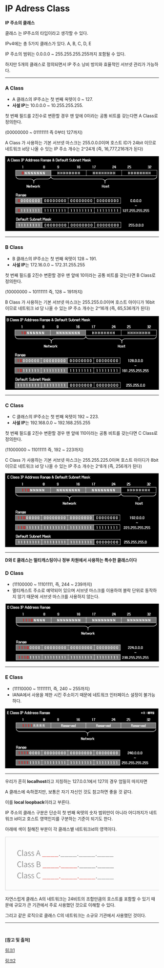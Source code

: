 # IP Adress Class
**IP 주소의 클래스**

클래스 는 IP주소의 타입이라고 생각할 수 있다.

IPv4에는 총 5가지 클래스가 있다. A, B, C, D, E

IP 주소의 범위는 0.0.0.0 ~ 255.255.255.255까지 포함될 수 있다.

하지만 5개의 클래스로 정의되면서 IP 주소 낭비 방지와 효율적인 서브넷 관리가 가능하다.

---

### A Class

-   A 클래스의 IP주소는 첫 번째 옥텟이 0 ~ 127.
-   **사설 IP**는 10.0.0.0 ~ 10.255.255.255.

첫 번째 필드를 2진수로 변환할 경우 맨 앞에 0이라는 공통 비트를 갖는다면 A Class로 정의한다.

(00000000 ~ 01111111 즉 0부터 127까지)

A Class 가 사용하는 기본 서브넷 마스크는 255.0.0.0이며 호스트 ID가 24bit 이므로 네트워크 id당 나올 수 잇는 IP 주소 개수는 2^24개 (즉, 16,777,216개가 된다)

![Aclass](img/aclss.png)

---

### B Class

-   B 클래스의 IP주소는 첫 번째 옥텟이 128 ~ 191.
-   **사설 IP**는 172.16.0.0 ~ 172.31.255.255

첫 번째 필드를 2진수 변환할 경우 맨 앞에 10이라는 공통 비트를 갖는다면 B Class로 정의한다.

(10000000 ~ 10111111 즉, 128 ~ 191까지)

B Class 가 사용하는 기본 서브넷 마스크는 255.255.0.0이며 호스트 아이디가 16bit 이므로 네트워크 id 당 나올 수 있는 IP 주소 개수는 2^16개 (즉, 65,536개가 된다)

![Bclass](img/bclass.png)

---

### C Class

-   C 클래스의 IP주소는 첫 번째 옥텟이 192 ~ 223.
-   **사설 IP**는 192.168.0.0 ~ 192.168.255.255

첫 번째 필드를 2진수 변환할 경우 맨 앞에 110이라는 공통 비트를 갖는다면 C Class로 정의한다.

(11000000 ~ 11011111 즉, 192 ~ 223까지)

C Class 가 사용하는 기본 서브넷 마스크는 255.255.225.0이며 호스트 아이디가 8bit 이므로 네트워크 id 당 나올 수 있는 IP 주소 개수는 2^8개 (즉, 256개가 된다)

![Cclass](img/cclass.png)

---

**D와 E 클래스는 멀티캐스팅이나 정부 차원에서 사용하는 특수한 클래스이다**

### D Class

-   (11100000 ~ 11101111, 즉, 244 ~ 239까지)
-   멀티캐스트 주소로 예약되어 있으며 서브넷 마스크를 이용하여 블락 단위로 동작하지 않기 때문에 서브넷 마스크를 사용하지 않는다.

![Dclass](img/dclass.png)

---

### E Class

-   (11110000 ~ 11111111, 즉, 240 ~ 255까지)
-   IANA에서 사용을 제한 시킨 주소이기 때문에 네트워크 인터페이스 설정이 불가능 하다.

![Eclass](img/eclass.png)

---

우리가 흔히 **localhost**라고 지칭하는 127.0.0.1에서 127의 경우 엄밀히 따지자면

A 클래스에 속하겠지만, 보통은 자기 자신인 것도 참고하면 좋을 것 같다.

이를 **local loopback**이라고 부른다.

IP 주소의 클래스 구분은 단순히 첫 번째 옥텟의 숫자 범위만이 아니라 어디까지가 네트워크 id이고 호스트 영역인지를 구분하는 기준이 되기도 한다.

아래에 색이 칠해진 부분이 각 클래스별 네트워크id의 영역이다.

![ipclass](img/ipclass.png)

자연스럽게 클래스 A의 네트워크는 24비트의 조합만큼의 호스트를 포함할 수 있기 때문에 규모가 큰 기관에서 주로 사용했던 것으로 이해할 수 있다.

그리고 같은 로직으로 클래스 C의 네트워크는 소규모 기관에서 사용했던 것이다.

---

</br>

**[참고 및 출처]**

[링크1](https://m.blog.naver.com/PostView.nhn?blogId=hatesunny&logNo=220790654612&proxyReferer=https:%2F%2Fwww.google.com%2F)

[링크2](https://stitchcoding.tistory.com/4)

